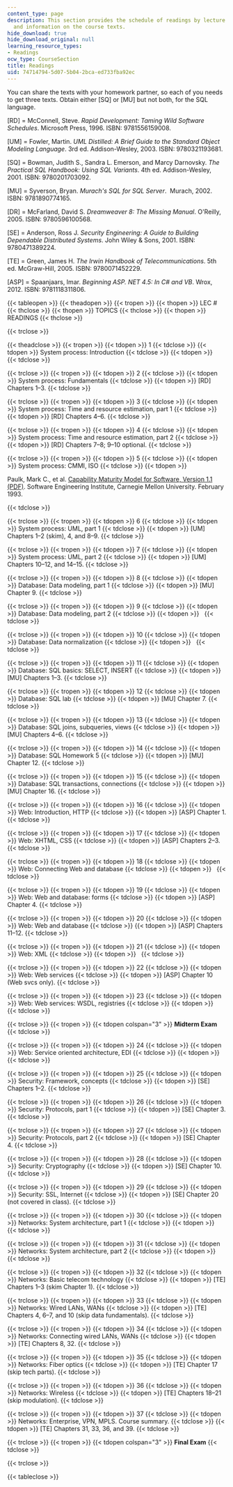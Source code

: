 ```yaml
---
content_type: page
description: This section provides the schedule of readings by lecture topic and session,
  and information on the course texts.
hide_download: true
hide_download_original: null
learning_resource_types:
- Readings
ocw_type: CourseSection
title: Readings
uid: 74714794-5d07-5b04-2bca-ed733fba92ec
---
```


You can share the texts with your homework partner, so each of you needs to get three texts. Obtain either \[SQ\] or \[MU\] but not both, for the SQL language.

\[RD\] = McConnell, Steve. _Rapid Development: Taming Wild Software Schedules_. Microsoft Press, 1996. ISBN: 9781556159008.

\[UM\] = Fowler, Martin. _UML Distilled: A Brief Guide to the Standard Object Modeling Language_. 3rd ed. Addison-Wesley, 2003. ISBN: 9780321193681.

\[SQ\] = Bowman, Judith S., Sandra L. Emerson, and Marcy Darnovsky. _The Practical SQL Handbook: Using SQL Variants_. 4th ed. Addison-Wesley, 2001. ISBN: 9780201703092.

\[MU\] = Syverson, Bryan. _Murach's SQL for SQL Server_.  Murach, 2002. ISBN: 9781890774165.

\[DR\] = McFarland, David S. _Dreamweaver 8: The Missing Manual_. O'Reilly, 2005. ISBN: 9780596100568.

\[SE\] = Anderson, Ross J. _Security Engineering: A Guide to Building Dependable Distributed Systems_. John Wiley & Sons, 2001. ISBN: 9780471389224.

\[TE\] = Green, James H. _The Irwin Handbook of Telecommunications_. 5th ed. McGraw-Hill, 2005. ISBN: 9780071452229.

\[ASP\] = Spaanjaars, Imar. _Beginning ASP. NET 4.5: In C# and VB_. Wrox, 2012. ISBN: 9781118311806.

{{< tableopen >}}
{{< theadopen >}}
{{< tropen >}}
{{< thopen >}}
LEC #
{{< thclose >}}
{{< thopen >}}
TOPICS
{{< thclose >}}
{{< thopen >}}
READINGS
{{< thclose >}}

{{< trclose >}}

{{< theadclose >}}
{{< tropen >}}
{{< tdopen >}}
1
{{< tdclose >}}
{{< tdopen >}}
System process: Introduction
{{< tdclose >}}
{{< tdopen >}}
 
{{< tdclose >}}

{{< trclose >}}
{{< tropen >}}
{{< tdopen >}}
2
{{< tdclose >}}
{{< tdopen >}}
System process: Fundamentals
{{< tdclose >}}
{{< tdopen >}}
\[RD\] Chapters 1–3.
{{< tdclose >}}

{{< trclose >}}
{{< tropen >}}
{{< tdopen >}}
3
{{< tdclose >}}
{{< tdopen >}}
System process: Time and resource estimation, part 1
{{< tdclose >}}
{{< tdopen >}}
\[RD\] Chapters 4–6.
{{< tdclose >}}

{{< trclose >}}
{{< tropen >}}
{{< tdopen >}}
4
{{< tdclose >}}
{{< tdopen >}}
System process: Time and resource estimation, part 2
{{< tdclose >}}
{{< tdopen >}}
\[RD\] Chapters 7–8; 9–10 optional.
{{< tdclose >}}

{{< trclose >}}
{{< tropen >}}
{{< tdopen >}}
5
{{< tdclose >}}
{{< tdopen >}}
System process: CMMI, ISO
{{< tdclose >}}
{{< tdopen >}}


Paulk, Mark C., et al. [Capability Maturity Model for Software, Version 1.1 (PDF)](http://resources.sei.cmu.edu/asset_files/TechnicalReport/1993_005_001_16211.pdf). Software Engineering Institute, Carnegie Mellon University. February 1993.


{{< tdclose >}}

{{< trclose >}}
{{< tropen >}}
{{< tdopen >}}
6
{{< tdclose >}}
{{< tdopen >}}
System process: UML, part 1
{{< tdclose >}}
{{< tdopen >}}
\[UM\] Chapters 1–2 (skim), 4, and 8–9.
{{< tdclose >}}

{{< trclose >}}
{{< tropen >}}
{{< tdopen >}}
7
{{< tdclose >}}
{{< tdopen >}}
System process: UML, part 2
{{< tdclose >}}
{{< tdopen >}}
\[UM\] Chapters 10–12, and 14–15.
{{< tdclose >}}

{{< trclose >}}
{{< tropen >}}
{{< tdopen >}}
8
{{< tdclose >}}
{{< tdopen >}}
Database: Data modeling, part 1
{{< tdclose >}}
{{< tdopen >}}
\[MU\] Chapter 9.
{{< tdclose >}}

{{< trclose >}}
{{< tropen >}}
{{< tdopen >}}
9
{{< tdclose >}}
{{< tdopen >}}
Database: Data modeling, part 2
{{< tdclose >}}
{{< tdopen >}}
 
{{< tdclose >}}

{{< trclose >}}
{{< tropen >}}
{{< tdopen >}}
10
{{< tdclose >}}
{{< tdopen >}}
Database: Data normalization
{{< tdclose >}}
{{< tdopen >}}
 
{{< tdclose >}}

{{< trclose >}}
{{< tropen >}}
{{< tdopen >}}
11
{{< tdclose >}}
{{< tdopen >}}
Database: SQL basics: SELECT, INSERT
{{< tdclose >}}
{{< tdopen >}}
\[MU\] Chapters 1–3.
{{< tdclose >}}

{{< trclose >}}
{{< tropen >}}
{{< tdopen >}}
12
{{< tdclose >}}
{{< tdopen >}}
Database: SQL lab
{{< tdclose >}}
{{< tdopen >}}
\[MU\] Chapter 7.
{{< tdclose >}}

{{< trclose >}}
{{< tropen >}}
{{< tdopen >}}
13
{{< tdclose >}}
{{< tdopen >}}
Database: SQL joins, subqueries, views
{{< tdclose >}}
{{< tdopen >}}
\[MU\] Chapters 4–6.
{{< tdclose >}}

{{< trclose >}}
{{< tropen >}}
{{< tdopen >}}
14
{{< tdclose >}}
{{< tdopen >}}
Database: SQL Homework 5
{{< tdclose >}}
{{< tdopen >}}
\[MU\] Chapter 12.
{{< tdclose >}}

{{< trclose >}}
{{< tropen >}}
{{< tdopen >}}
15
{{< tdclose >}}
{{< tdopen >}}
Database: SQL transactions, connections
{{< tdclose >}}
{{< tdopen >}}
\[MU\] Chapter 16.
{{< tdclose >}}

{{< trclose >}}
{{< tropen >}}
{{< tdopen >}}
16
{{< tdclose >}}
{{< tdopen >}}
Web: Introduction, HTTP
{{< tdclose >}}
{{< tdopen >}}
\[ASP\] Chapter 1.
{{< tdclose >}}

{{< trclose >}}
{{< tropen >}}
{{< tdopen >}}
17
{{< tdclose >}}
{{< tdopen >}}
Web: XHTML, CSS
{{< tdclose >}}
{{< tdopen >}}
\[ASP\] Chapters 2–3.
{{< tdclose >}}

{{< trclose >}}
{{< tropen >}}
{{< tdopen >}}
18
{{< tdclose >}}
{{< tdopen >}}
Web: Connecting Web and database
{{< tdclose >}}
{{< tdopen >}}
 
{{< tdclose >}}

{{< trclose >}}
{{< tropen >}}
{{< tdopen >}}
19
{{< tdclose >}}
{{< tdopen >}}
Web: Web and database: forms
{{< tdclose >}}
{{< tdopen >}}
\[ASP\] Chapter 4.
{{< tdclose >}}

{{< trclose >}}
{{< tropen >}}
{{< tdopen >}}
20
{{< tdclose >}}
{{< tdopen >}}
Web: Web and database
{{< tdclose >}}
{{< tdopen >}}
\[ASP\] Chapters 11–12.
{{< tdclose >}}

{{< trclose >}}
{{< tropen >}}
{{< tdopen >}}
21
{{< tdclose >}}
{{< tdopen >}}
Web: XML
{{< tdclose >}}
{{< tdopen >}}
 
{{< tdclose >}}

{{< trclose >}}
{{< tropen >}}
{{< tdopen >}}
22
{{< tdclose >}}
{{< tdopen >}}
Web: Web services
{{< tdclose >}}
{{< tdopen >}}
\[ASP\] Chapter 10 (Web svcs only).
{{< tdclose >}}

{{< trclose >}}
{{< tropen >}}
{{< tdopen >}}
23
{{< tdclose >}}
{{< tdopen >}}
Web: Web services: WSDL, registries
{{< tdclose >}}
{{< tdopen >}}
 
{{< tdclose >}}

{{< trclose >}}
{{< tropen >}}
{{< tdopen colspan="3" >}}
**Midterm Exam**
{{< tdclose >}}

{{< trclose >}}
{{< tropen >}}
{{< tdopen >}}
24
{{< tdclose >}}
{{< tdopen >}}
Web: Service oriented architecture, EDI
{{< tdclose >}}
{{< tdopen >}}
 
{{< tdclose >}}

{{< trclose >}}
{{< tropen >}}
{{< tdopen >}}
25
{{< tdclose >}}
{{< tdopen >}}
Security: Framework, concepts
{{< tdclose >}}
{{< tdopen >}}
\[SE\] Chapters 1–2.
{{< tdclose >}}

{{< trclose >}}
{{< tropen >}}
{{< tdopen >}}
26
{{< tdclose >}}
{{< tdopen >}}
Security: Protocols, part 1
{{< tdclose >}}
{{< tdopen >}}
\[SE\] Chapter 3.
{{< tdclose >}}

{{< trclose >}}
{{< tropen >}}
{{< tdopen >}}
27
{{< tdclose >}}
{{< tdopen >}}
Security: Protocols, part 2
{{< tdclose >}}
{{< tdopen >}}
\[SE\] Chapter 4.
{{< tdclose >}}

{{< trclose >}}
{{< tropen >}}
{{< tdopen >}}
28
{{< tdclose >}}
{{< tdopen >}}
Security: Cryptography
{{< tdclose >}}
{{< tdopen >}}
\[SE\] Chapter 10.
{{< tdclose >}}

{{< trclose >}}
{{< tropen >}}
{{< tdopen >}}
29
{{< tdclose >}}
{{< tdopen >}}
Security: SSL, Internet
{{< tdclose >}}
{{< tdopen >}}
\[SE\] Chapter 20 (not covered in class).
{{< tdclose >}}

{{< trclose >}}
{{< tropen >}}
{{< tdopen >}}
30
{{< tdclose >}}
{{< tdopen >}}
Networks: System architecture, part 1
{{< tdclose >}}
{{< tdopen >}}
 
{{< tdclose >}}

{{< trclose >}}
{{< tropen >}}
{{< tdopen >}}
31
{{< tdclose >}}
{{< tdopen >}}
Networks: System architecture, part 2
{{< tdclose >}}
{{< tdopen >}}
 
{{< tdclose >}}

{{< trclose >}}
{{< tropen >}}
{{< tdopen >}}
32
{{< tdclose >}}
{{< tdopen >}}
Networks: Basic telecom technology
{{< tdclose >}}
{{< tdopen >}}
\[TE\] Chapters 1–3 (skim Chapter 1).
{{< tdclose >}}

{{< trclose >}}
{{< tropen >}}
{{< tdopen >}}
33
{{< tdclose >}}
{{< tdopen >}}
Networks: Wired LANs, WANs
{{< tdclose >}}
{{< tdopen >}}
\[TE\] Chapters 4, 6–7, and 10 (skip data fundamentals).
{{< tdclose >}}

{{< trclose >}}
{{< tropen >}}
{{< tdopen >}}
34
{{< tdclose >}}
{{< tdopen >}}
Networks: Connecting wired LANs, WANs
{{< tdclose >}}
{{< tdopen >}}
\[TE\] Chapters 8, 32.
{{< tdclose >}}

{{< trclose >}}
{{< tropen >}}
{{< tdopen >}}
35
{{< tdclose >}}
{{< tdopen >}}
Networks: Fiber optics
{{< tdclose >}}
{{< tdopen >}}
\[TE\] Chapter 17 (skip tech parts).
{{< tdclose >}}

{{< trclose >}}
{{< tropen >}}
{{< tdopen >}}
36
{{< tdclose >}}
{{< tdopen >}}
Networks: Wireless
{{< tdclose >}}
{{< tdopen >}}
\[TE\] Chapters 18–21 (skip modulation).
{{< tdclose >}}

{{< trclose >}}
{{< tropen >}}
{{< tdopen >}}
37
{{< tdclose >}}
{{< tdopen >}}
Networks: Enterprise, VPN, MPLS. Course summary.
{{< tdclose >}}
{{< tdopen >}}
\[TE\] Chapters 31, 33, 36, and 39.
{{< tdclose >}}

{{< trclose >}}
{{< tropen >}}
{{< tdopen colspan="3" >}}
**Final Exam**
{{< tdclose >}}

{{< trclose >}}

{{< tableclose >}}